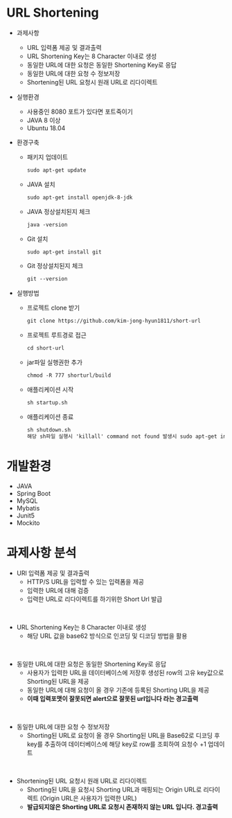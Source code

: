 # URL Shortening
* 과제사항
  * URL 입력폼 제공 및 결과출력
  * URL Shortening Key는 8 Character 이내로 생성
  * 동일한 URL에 대한 요청은 동일한 Shortening Key로 응답
  * 동일한 URL에 대한 요청 수 정보저장
  * Shortening된 URL 요청시 원래 URL로 리다이렉트

* 실행환경
  * 사용중인 8080 포트가 있다면 포트죽이기
  * JAVA 8 이상
  * Ubuntu 18.04
  
* 환경구축
  * 패키지 업데이트
    ```txt
    sudo apt-get update
    ```

  * JAVA 설치
    ```txt
    sudo apt-get install openjdk-8-jdk
    ```
  * JAVA 정상설치된지 체크
    ```txt
    java -version
    ```
  * Git 설치
    ```txt
    sudo apt-get install git
    ```
  * Git 정상설치된지 체크
    ```txt
    git --version 
    ```
    
* 실행방법
  * 프로젝트 clone 받기
    ```txt
    git clone https://github.com/kim-jong-hyun1811/short-url
    ```
  * 프로젝트 루트경로 접근
    ```txt
    cd short-url
    ```
  * jar파일 실행권한 추가
    ```txt
    chmod -R 777 shorturl/build
    ```
  * 애플리케이션 시작
    ```txt
    sh startup.sh
    ```
  * 애플리케이션 종료
    ```txt
    sh shutdown.sh
    해당 sh파일 실행시 'killall' command not found 발생시 sudo apt-get install psmisc로 killall 명령어 사용가능한 패키지 다운
    ```
    
# 개발환경
  * JAVA
  * Spring Boot
  * MySQL
  * Mybatis
  * Junit5
  * Mockito
  
# 과제사항 분석
  * URl 입력폼 제공 및 결과출력
    * HTTP/S URL을 입력할 수 있는 입력폼을 제공
    * 입력한 URL에 대해 검증
    * 입력한 URL로 리다이렉트를 하기위한 Short Url 발급
  
  <br>
  
  * URL Shortening Key는 8 Character 이내로 생성
    * 해당 URL 값을 base62 방식으로 인코딩 및 디코딩 방법을 활용
  
  <br>

  * 동일한 URL에 대한 요청은 동일한 Shortening Key로 응답
    * 사용자가 입력한 URL을 데이터베이스에 저장후 생성된 row의 고유 key값으로 Shorting된 URL을 제공
    * 동일한 URL에 대해 요청이 올 경우 기존에 등록된 Shorting URL을 제공
    * <b>이때 입력포맷이 잘못되면 alert으로 잘못된 url입니다 라는 경고출력</b>
  
  <br>
  
  * 동일한 URL에 대한 요청 수 정보저장
    * Shorting된 URL로 요청이 올 경우 Shorting된 URL을 Base62로 디코딩 후 key를 추출하여 데이터베이스에 해당 key로 row를 조회하여
      요청수 +1 업데이트
   
  <br>
  
  * Shortening된 URL 요청시 원래 URL로 리다이렉트
    * Shorting된 URL을 요청시 Shorting URL과 매핑되는 Origin URL로 리다이렉트 (Origin URL은 사용자가 입력한 URL)
    * <b>발급되지않은 Shorting URL로 요청시 존재하지 않는 URL 입니다. 경고출력</b>
      
      
      
    
